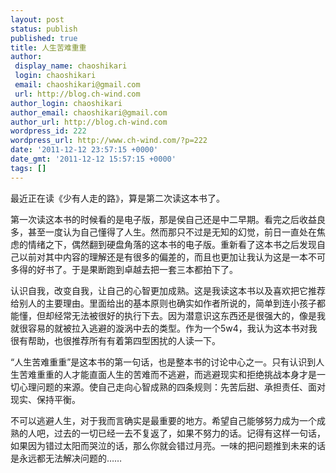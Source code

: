 ```yaml
---
layout: post
status: publish
published: true
title: 人生苦难重重
author:
 display_name: chaoshikari
 login: chaoshikari
 email: chaoshikari@gmail.com
 url: http://blog.ch-wind.com
author_login: chaoshikari
author_email: chaoshikari@gmail.com
author_url: http://blog.ch-wind.com
wordpress_id: 222
wordpress_url: http://www.ch-wind.com/?p=222
date: '2011-12-12 23:57:15 +0000'
date_gmt: '2011-12-12 15:57:15 +0000'
tags: []
---
```

最近正在读《少有人走的路》，算是第二次读这本书了。


第一次读这本书的时候看的是电子版，那是侯自己还是中二早期。看完之后收益良多，甚至一度认为自己懂得了人生。然而那只不过是无知的幻觉，前日一直处在焦虑的情绪之下，偶然翻到硬盘角落的这本书的电子版。重新看了这本书之后发现自己以前对其中内容的理解还是有很多的偏差的，而且也更加让我认为这是一本不可多得的好书了。于是果断跑到卓越去把一套三本都拍下了。


认识自我，改变自我，让自己的心智更加成熟。这是我读这本书以及喜欢把它推荐给别人的主要理由。里面给出的基本原则也确实如作者所说的，简单到连小孩子都能懂，但却经常无法被很好的执行下去。因为潜意识这东西还是很强大的，像是我就很容易的就被拉入逃避的漩涡中去的类型。作为一个5w4，我认为这本书对我很有帮助，也很推荐所有有着第四型困扰的人读一下。


“人生苦难重重”是这本书的第一句话，也是整本书的讨论中心之一。只有认识到人生苦难重重的人才能直面人生的苦难而不逃避，而逃避现实和拒绝挑战本身才是一切心理问题的来源。使自己走向心智成熟的四条规则：先苦后甜、承担责任、面对现实、保持平衡。


不可以逃避人生，对于我而言确实是最重要的地方。希望自己能够努力成为一个成熟的人吧，过去的一切已经一去不复返了，如果不努力的话。记得有这样一句话，如果因为错过太阳而哭泣的话，那么你就会错过月亮。一味的把问题推到未来的话是永远都无法解决问题的……


